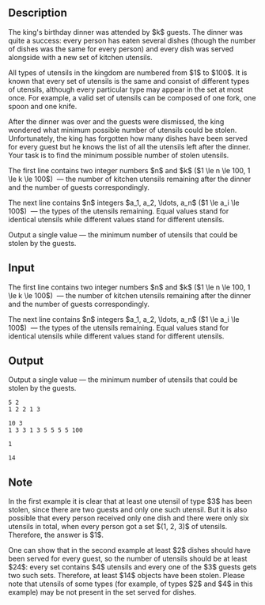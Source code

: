 ## Description

<div><p>The king's birthday dinner was attended by $k$ guests. The dinner was quite a success: every person has eaten several dishes (though the number of dishes was the same for every person) and every dish was served alongside with a new set of kitchen utensils.</p><p>All types of utensils in the kingdom are numbered from $1$ to $100$. It is known that every set of utensils is the same and consist of different types of utensils, although every particular type may appear in the set at most once. For example, a valid set of utensils can be composed of one fork, one spoon and one knife.</p><p>After the dinner was over and the guests were dismissed, the king wondered what minimum possible number of utensils could be stolen. Unfortunately, the king has forgotten how many dishes have been served for every guest but he knows the list of all the utensils left after the dinner. Your task is to find the minimum possible number of stolen utensils.</p></div><div class="input-specification"><p>The first line contains two integer numbers $n$ and $k$ ($1 \le n \le 100, 1 \le k \le 100$) &nbsp;— the number of kitchen utensils remaining after the dinner and the number of guests correspondingly.</p><p>The next line contains $n$ integers $a_1, a_2, \ldots, a_n$ ($1 \le a_i \le 100$) &nbsp;— the types of the utensils remaining. Equal values stand for identical utensils while different values stand for different utensils.</p></div><div class="output-specification"><p>Output a single value — the minimum number of utensils that could be stolen by the guests.</p></div>

## Input

<p>The first line contains two integer numbers $n$ and $k$ ($1 \le n \le 100, 1 \le k \le 100$) &nbsp;— the number of kitchen utensils remaining after the dinner and the number of guests correspondingly.</p><p>The next line contains $n$ integers $a_1, a_2, \ldots, a_n$ ($1 \le a_i \le 100$) &nbsp;— the types of the utensils remaining. Equal values stand for identical utensils while different values stand for different utensils.</p>

## Output

<p>Output a single value — the minimum number of utensils that could be stolen by the guests.</p>





```input1
5 2
1 2 2 1 3
```




```input2
10 3
1 3 3 1 3 5 5 5 5 100
```




```output1
1
```




```output2
14
```



## Note

<p>In the first example it is clear that at least one utensil of type $3$ has been stolen, since there are two guests and only one such utensil. But it is also possible that every person received only one dish and there were only six utensils in total, when every person got a set $(1, 2, 3)$ of utensils. Therefore, the answer is $1$.</p><p>One can show that in the second example at least $2$ dishes should have been served for every guest, so the number of utensils should be at least $24$: every set contains $4$ utensils and every one of the $3$ guests gets two such sets. Therefore, at least $14$ objects have been stolen. Please note that utensils of some types (for example, of types $2$ and $4$ in this example) may be not present in the set served for dishes.</p>
